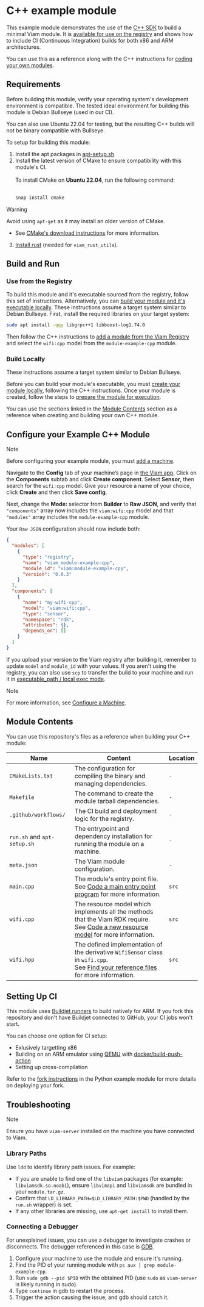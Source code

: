 # C++ example module

This example module demonstrates the use of the [C++ SDK](https://github.com/viamrobotics/viam-cpp-sdk) to build a minimal Viam module.
It is [available for use on the registry](https://app.viam.com/module/viam/module-example-cpp) and shows how to include CI (Continuous Integration) builds for both x86 and ARM architectures.

You can use this as a reference along with the C++ instructions for [coding your own modules](https://docs.viam.com/registry/create/).


## Requirements

Before building this module, verify your operating system's development environment is compatible.
The tested ideal environment for building this module is Debian Bullseye (used in our CI).

You can also use Ubuntu 22.04 for testing, but the resulting C++ builds will not be binary compatible with Bullseye.


To setup for building this module:

1. Install the apt packages in [apt-setup.sh](apt-setup.sh).
2. Install the latest version of CMake to ensure compatibility with this module's CI.
<br/><br/>To install CMake on **Ubuntu 22.04**, run the following command:<br/><br/>
	```sh
	snap install cmake
	```
            
> [!WARNING]
> Avoid using `apt-get` as it may install an older version of CMake.

* See [CMake's download instructions](https://cmake.org/download/) for more information.<br/>
  	
3. [Install rust](https://www.rust-lang.org/tools/install) (needed for `viam_rust_utils`).


## Build and Run

### Use from the Registry

To build this module and it's executable sourced from the registry, follow this set of instructions.
Alternatively, you can [build your module and it's executable locally](#build-locally).
These instructions assume a target system similar to Debian Bullseye.
First, install the required libraries on your target system:

```sh
sudo apt install -qqy libgrpc++1 libboost-log1.74.0
```

Then follow the C++ instructions to [add a module from the Viam Registry](https://docs.viam.com/registry/configure/#add-a-modular-resource-from-the-viam-registry) and select the `wifi:cpp` model from the `module-example-cpp` module.

### Build Locally

These instructions assume a target system similar to Debian Bullseye.

Before you can build your module's executable, you must [create your module locally](https://docs.viam.com/registry/create/#prepare-the-module-for-execution), following the C++ instructions. 
Once your module is created, follow the steps to [prepare the module for execution](https://docs.viam.com/registry/create/#prepare-the-module-for-execution).

You can use the sections linked in the [Module Contents](#module-contents) section as a reference when creating and building your own C++ module.

## Configure your Example C++ Module

> [!NOTE]
> Before configuring your example module, you must [add a machine](https://docs.viam.com/fleet/machines/#add-a-new-machine).

Navigate to the **Config** tab of your machine’s page in [the Viam app](https://app.viam.com/).
Click on the **Components** subtab and click **Create component**.
Select **Sensor**, then search for the `wifi:cpp` model. Give your resource a name of your choice, click **Create** and then click **Save config**.

Next, change the **Mode:** selector from **Builder** to **Raw JSON**, and verify that `"components"` array now includes the `viam:wifi:cpp` model and that `"modules"` array includes the `module-example-cpp` module. 

Your `Raw JSON` configuration should now include both: 

```json {class="line-numbers linkable-line-numbers"}
{
  "modules": [
    {
      "type": "registry",
      "name": "viam_module-example-cpp",
      "module_id": "viam:module-example-cpp",
      "version": "0.0.3"
    }
  ],
  "components": [
    {
      "name": "my-wifi-cpp",
      "model": "viam:wifi:cpp",
      "type": "sensor",
      "namespace": "rdk",
      "attributes": {},
      "depends_on": []
    }
  ]
}
```

If you upload your version to the Viam registry after building it, remember to update `model` and `module_id` with your values.
If you aren't using the registry, you can also use `scp` to transfer the build to your machine and run it in 
[executable_path / local exec mode](https://docs.viam.com/extend/modular-resources/configure/#configure-your-module).

> [!NOTE]  
> For more information, see [Configure a Machine](https://docs.viam.com/manage/configuration/).


## Module Contents

You can use this repository's files as a reference when building your C++ module:

| Name  | Content | Location |
| ------------- | ------------- | ------------- |
| `CMakeLists.txt` | The configuration for compiling the binary and managing dependencies. | `-` |
| `Makefile` | The command to create the module tarball dependencies. | `-` |
| `.github/workflows/` | The CI build and deployment logic for the registry. | `-` |
| `run.sh` and `apt-setup.sh` | The entrypoint and dependency installation for running the module on a machine. | `-` |
| `meta.json` | The Viam module configuration. | `-` |
| `main.cpp`  | The module's entry point file.</br>See [Code a main entry point program](https://docs.viam.com/registry/create/#code-a-main-entry-point-program) for more information. | `src`|
| `wifi.cpp` | The resource model which implements all the methods that the Viam RDK require.</br>See [Code a new resource model](https://docs.viam.com/registry/create/#code-a-new-resource-model) for more information. | `src` |
| `wifi.hpp` | The defined implementation of the derivative `WifiSensor` class in `wifi.cpp`.</br>See [Find your reference files](https://docs.viam.com/registry/create/#find-your-reference-files) for more information. | `src` |


## Setting Up CI

This module uses [Buildjet runners](https://buildjet.com/for-github-actions) to build natively for ARM. If you fork this repository and don't have Buildjet connected to GitHub, your CI jobs won't start.

You can choose one option for CI setup:
- Exlusively targetting x86
- Building on an ARM emulator using [QEMU](https://www.qemu.org/download/) with [docker/build-push-action](https://github.com/docker/build-push-action)
- Setting up cross-compilation

Refer to the [fork instructions](https://github.com/viam-labs/python-example-module#forking-this-repo) in the Python example module for more details on deploying your fork. 


## Troubleshooting

> [!NOTE]
> Ensure you have `viam-server` installed on the machine you have connected to Viam.


### Library Paths

Use `ldd` to identify library path issues.
For example:

- If you are unable to find one of the `libviam` packages (for example: `libviamsdk.so.noabi`), ensure `libvimapi` and `libviamsdk` are bundled in your `module.tar.gz`.
- Confirm that `LD_LIBRARY_PATH=$LD_LIBRARY_PATH:$PWD` (handled by the `run.sh` wrapper) is set.
- If any other libraries are missing, use `apt-get install` to install them.


### Connecting a Debugger

For unexplained issues, you can use a debugger to investigate crashes or disconnects.
The debugger referenced in this case is [GDB](https://www.onlinegdb.com/).

1. Configure your machine to use the module and ensure it's running.
2. Find the PID of your running module with `ps aux | grep module-example-cpp`.
3. Run `sudo gdb --pid $PID` with the obtained PID (use `sudo` as `viam-server` is likely running in sudo).
4. Type `continue` in gdb to restart the process.
5. Trigger the action causing the issue, and gdb should catch it.